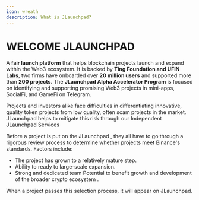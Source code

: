 ```yaml
---
icon: wreath
description: What is JLaunchpad?
---
```


# WELCOME JLAUNCHPAD

A **fair launch platform** that helps blockchain projects launch and expand within the Web3 ecosystem. It is backed by **Ting Foundation and UFIN Labs**, two firms have onboarded over **20 million users** and supported more than **200 projects**. The **JLaunchpad Alpha Accelerator Program** is focused on identifying and supporting promising Web3 projects in mini-apps, SocialFi, and GameFi on Telegram.

Projects and investors alike face difficulties in differentiating innovative, quality token projects from low quality, often scam projects in the market. JLaunchpad helps to mitigate this risk through our Independent JLaunchpad Services

Before a project is put on the JLaunchpad , they all have to go through a rigorous review process to determine whether projects meet Binance's standards. Factors include:&#x20;

* The project has grown to a relatively mature step.
* Ability to ready to large-scale expansion.
* Strong and dedicated team Potential to benefit growth and development of the broader crypto ecosystem .

When a project passes this selection process, it will appear on JLaunchpad.
